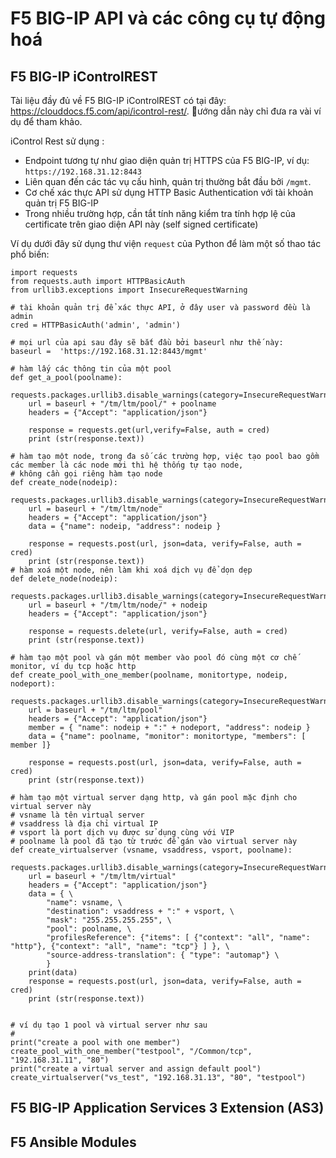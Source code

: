 # F5 BIG-IP API và các công cụ tự động hoá
## F5 BIG-IP iControlREST
Tài liệu đầy đủ về F5 BIG-IP iControlREST có tại đây: https://clouddocs.f5.com/api/icontrol-rest/. ướng dẫn này chỉ đưa ra vài ví dụ để tham khảo. 

iControl Rest sử dụng :

- Endpoint tương tự như giao diện quản trị HTTPS của F5 BIG-IP, ví dụ: `https://192.168.31.12:8443` 
- Liên quan đến các tác vụ cấu hình, quản trị thường bắt đầu bởi `/mgmt`.
- Cơ chế xác thực API sử dụng HTTP Basic Authentication với tài khoản quản trị F5 BIG-IP
- Trong nhiều trường hợp, cần tắt tính năng kiểm tra tính hợp lệ của certificate trên giao diện API này (self signed certificate)

Ví dụ dưới đây sử dụng thư viện `request` của Python để làm một số thao tác phổ biến:

```
import requests
from requests.auth import HTTPBasicAuth
from urllib3.exceptions import InsecureRequestWarning

# tài khoản quản trị để xác thực API, ở đây user và password đều là admin
cred = HTTPBasicAuth('admin', 'admin')

# mọi url của api sau đây sẽ bắt đầu bởi baseurl như thế này:
baseurl =  'https://192.168.31.12:8443/mgmt'

# hàm lấy các thông tin của một pool
def get_a_pool(poolname):
    requests.packages.urllib3.disable_warnings(category=InsecureRequestWarning)
    url = baseurl + "/tm/ltm/pool/" + poolname
    headers = {"Accept": "application/json"}
  
    response = requests.get(url,verify=False, auth = cred)
    print (str(response.text))

# hàm tạo một node, trong đa số các trường hợp, việc tạo pool bao gồm các member là các node mới thì hệ thống tự tạo node, 
# không cần gọi riêng hàm tạo node
def create_node(nodeip):
    requests.packages.urllib3.disable_warnings(category=InsecureRequestWarning)
    url = baseurl + "/tm/ltm/node"
    headers = {"Accept": "application/json"}
    data = {"name": nodeip, "address": nodeip }

    response = requests.post(url, json=data, verify=False, auth = cred)
    print (str(response.text))
# hàm xoá một node, nên làm khi xoá dịch vụ để dọn dẹp
def delete_node(nodeip):
    requests.packages.urllib3.disable_warnings(category=InsecureRequestWarning)
    url = baseurl + "/tm/ltm/node/" + nodeip 
    headers = {"Accept": "application/json"}

    response = requests.delete(url, verify=False, auth = cred)
    print (str(response.text))  

# hàm tạo một pool và gán một member vào pool đó cùng một cơ chế monitor, ví dụ tcp hoặc http
def create_pool_with_one_member(poolname, monitortype, nodeip, nodeport):
    requests.packages.urllib3.disable_warnings(category=InsecureRequestWarning)
    url = baseurl + "/tm/ltm/pool"
    headers = {"Accept": "application/json"}
    member = { "name": nodeip + ":" + nodeport, "address": nodeip }
    data = {"name": poolname, "monitor": monitortype, "members": [ member ]}
    
    response = requests.post(url, json=data, verify=False, auth = cred)
    print (str(response.text))

# hàm tạo một virtual server dạng http, và gán pool mặc định cho virtual server này
# vsname là tên virtual server
# vsaddress là địa chỉ virtual IP
# vsport là port dịch vụ được sử dụng cùng với VIP
# poolname là pool đã tạo từ trước để gán vào virtual server này
def create_virtualserver (vsname, vsaddress, vsport, poolname):
    requests.packages.urllib3.disable_warnings(category=InsecureRequestWarning)
    url = baseurl + "/tm/ltm/virtual"
    headers = {"Accept": "application/json"}
    data = { \
        "name": vsname, \
        "destination": vsaddress + ":" + vsport, \
        "mask": "255.255.255.255", \
        "pool": poolname, \
        "profilesReference": {"items": [ {"context": "all", "name": "http"}, {"context": "all", "name": "tcp"} ] }, \
        "source-address-translation": { "type": "automap"} \
        }
    print(data)
    response = requests.post(url, json=data, verify=False, auth = cred)
    print (str(response.text))


# ví dụ tạo 1 pool và virtual server như sau
#
print("create a pool with one member")
create_pool_with_one_member("testpool", "/Common/tcp", "192.168.31.11", "80")
print("create a virtual server and assign default pool")
create_virtualserver("vs_test", "192.168.31.13", "80", "testpool")
```

## F5 BIG-IP Application Services 3 Extension (AS3)
## F5 Ansible Modules








